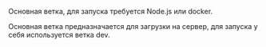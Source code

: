 Основная ветка, для запуска требуется Node.js или docker.

Основная ветка предназначается для загрузки на сервер, для запуска у себя используется ветка dev.
